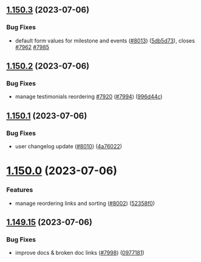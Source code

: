 ## [1.150.3](https://github.com/EddieHubCommunity/LinkFree/compare/v1.150.2...v1.150.3) (2023-07-06)


### Bug Fixes

* default form values for milestone and events ([#8013](https://github.com/EddieHubCommunity/LinkFree/issues/8013)) ([5db5d73](https://github.com/EddieHubCommunity/LinkFree/commit/5db5d7334b591d3349d03c08a3f007eb81003d24)), closes [#7962](https://github.com/EddieHubCommunity/LinkFree/issues/7962) [#7985](https://github.com/EddieHubCommunity/LinkFree/issues/7985)



## [1.150.2](https://github.com/EddieHubCommunity/LinkFree/compare/v1.150.1...v1.150.2) (2023-07-06)


### Bug Fixes

* manage testimonials reordering [#7920](https://github.com/EddieHubCommunity/LinkFree/issues/7920) ([#7994](https://github.com/EddieHubCommunity/LinkFree/issues/7994)) ([996d44c](https://github.com/EddieHubCommunity/LinkFree/commit/996d44c89a4b91af7114d17188170b270b4d72a1))



## [1.150.1](https://github.com/EddieHubCommunity/LinkFree/compare/v1.150.0...v1.150.1) (2023-07-06)


### Bug Fixes

* user changelog update ([#8010](https://github.com/EddieHubCommunity/LinkFree/issues/8010)) ([4a76022](https://github.com/EddieHubCommunity/LinkFree/commit/4a760222938f1209317b9634602d688dc9b620e0))



# [1.150.0](https://github.com/EddieHubCommunity/LinkFree/compare/v1.149.15...v1.150.0) (2023-07-06)


### Features

* manage reordering links and sorting ([#8002](https://github.com/EddieHubCommunity/LinkFree/issues/8002)) ([52358f0](https://github.com/EddieHubCommunity/LinkFree/commit/52358f0a32d22408b8e7b1888960e9a2fcad7e1d))



## [1.149.15](https://github.com/EddieHubCommunity/LinkFree/compare/v1.149.14...v1.149.15) (2023-07-06)


### Bug Fixes

* improve docs & broken doc links ([#7998](https://github.com/EddieHubCommunity/LinkFree/issues/7998)) ([0977181](https://github.com/EddieHubCommunity/LinkFree/commit/0977181c7500b70bd3c6c907acc43a0568278988))



